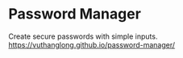 # Password Manager
Create secure passwords with simple inputs.
https://vuthanglong.github.io/password-manager/
